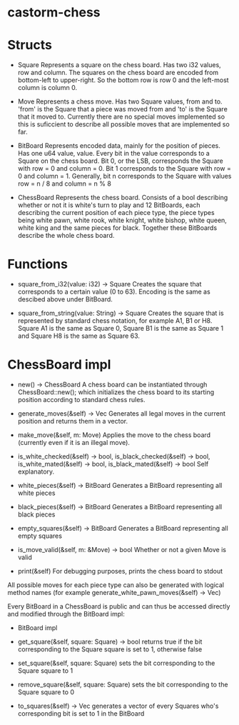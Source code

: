 ﻿# castorm-chess
 
 # Structs
 
 - Square
 Represents a square on the chess board. Has two i32 values, row and column. The squares on the chess board are encoded from bottom-left to upper-right. So the bottom row is row 0 and the left-most column is column 0.
 
 - Move
 Represents a chess move. Has two Square values, from and to. 'from' is the Square that a piece was moved from and 'to' is the Square that it moved to. Currently there are no special moves implemented so this is suficcient to describe all possible moves that are implemented so far.
 
 - BitBoard
 Represents encoded data, mainly for the position of pieces. Has one u64 value, value. Every bit in the value corresponds to a Square on the chess board. Bit 0, or the LSB, corresponds the Square with row = 0 and column = 0. Bit 1 corresponds to the Square with row = 0 and column = 1. Generally, bit n corresponds to the Square with values row = n / 8 and column = n % 8
 
 - ChessBoard
 Represents the chess board. Consists of a bool describing whether or not it is white's turn to play and 12 BitBoards, each describing the current position of each piece type, the piece types being white pawn, white rook, white knight, white bishop, white queen, white king and the same pieces for black. Together these BitBoards describe the whole chess board. 
 
 
 # Functions
 
 - square_from_i32(value: i32) -> Square
 Creates the square that corresponds to a certain value (0 to 63). Encoding is the same as descibed above under BitBoard.
 
 - square_from_string(value: String) -> Square
 Creates the square that is represented by standard chess notation, for example A1, B1 or H8. Square A1 is the same as Square 0, Square B1 is the same as Square 1 and Square H8 is the same as Square 63.
 
 
 # ChessBoard impl
 
 - new() -> ChessBoard
 A chess board can be instantiated through ChessBoard::new(); which initializes the chess board to its starting position according to standard chess rules.
 
 - generate_moves(&self) -> Vec<Move>
 Generates all legal moves in the current position and returns them in a vector.
 
 - make_move(&self, m: Move) 
 Applies the move to the chess board (currently even if it is an illegal move).
 
 - is_white_checked(&self) -> bool, is_black_checked(&self) -> bool, is_white_mated(&self) -> bool, is_black_mated(&self) -> bool
 Self explanatory.
 
 - white_pieces(&self) -> BitBoard
 Generates a BitBoard representing all white pieces
 
 - black_pieces(&self) -> BitBoard
 Generates a BitBoard representing all black pieces
 
 - empty_squares(&self) -> BitBoard
 Generates a BitBoard representing all empty squares
 
 - is_move_valid(&self, m: &Move) -> bool
 Whether or not a given Move is valid
 
 - print(&self)
 For debugging purposes, prints the chess board to stdout
 
 All possible moves for each piece type can also be generated with logical method names (for example generate_white_pawn_moves(&self) -> Vec<Move>)
 
 Every BitBoard in a ChessBoard is public and can thus be accessed directly and modified through the BitBoard impl:
 
 * BitBoard impl
 
 - get_square(&self, square: Square) -> bool
 returns true if the bit corresponding to the Square square is set to 1, otherwise false
 
 - set_square(&self, square: Square)
 sets the bit corresponding to the Square square to 1
 
 - remove_square(&self, square: Square)
 sets the bit corresponding to the Square square to 0
 
 - to_squares(&self) -> Vec<Squares>
 generates a vector of every Squares who's corresponding bit is set to 1 in the BitBoard
